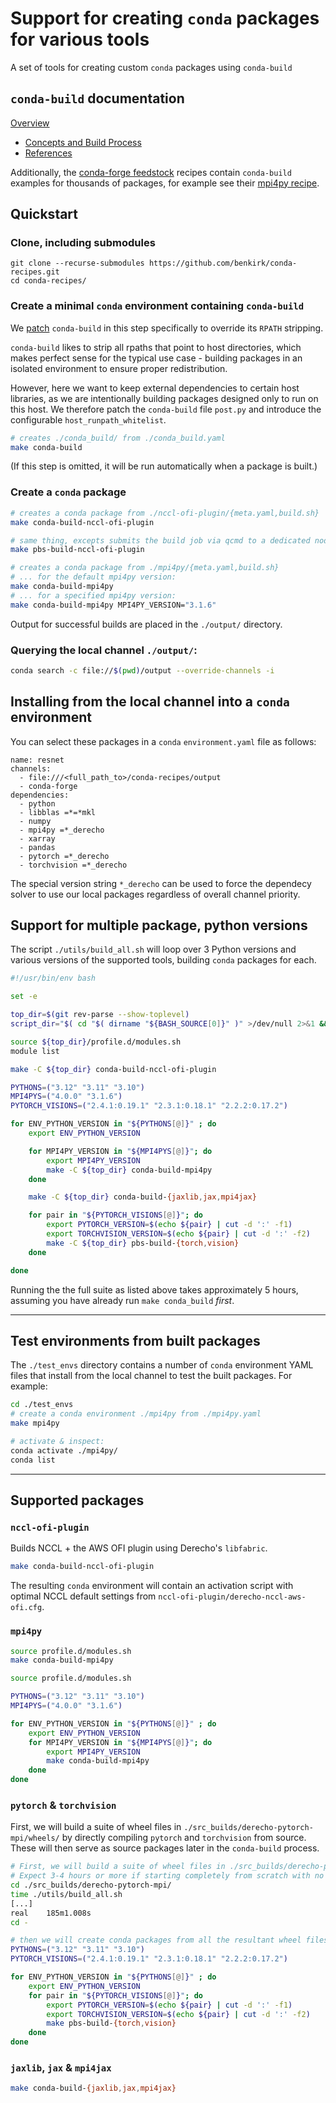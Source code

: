# Support for creating `conda` packages for various tools

A set of tools for creating custom `conda` packages using `conda-build`

## `conda-build` documentation
[Overview](https://docs.conda.io/projects/conda-build/en/stable/)
- [Concepts and Build Process](https://docs.conda.io/projects/conda-build/en/stable/concepts/recipe.html)
- [References](https://docs.conda.io/projects/conda-build/en/stable/resources/index.html)

Additionally, the [conda-forge feedstock](https://github.com/conda-forge) recipes contain `conda-build` examples for thousands of packages, for example see their [mpi4py recipe](https://github.com/conda-forge/mpi4py-feedstock/tree/main/recipe).

## Quickstart
### Clone, including submodules
```pre
git clone --recurse-submodules https://github.com/benkirk/conda-recipes.git
cd conda-recipes/
```
### Create a minimal `conda` environment containing `conda-build`
We [patch](https://github.com/benkirk/conda-recipes/blob/main/README.md) `conda-build` in this step specifically to override its `RPATH` stripping.

`conda-build` likes to strip all rpaths that point to host
directories, which makes perfect sense for the typical use case -
building packages in an isolated environment to ensure proper
redistribution.

However, here we want to keep external dependencies to certain host
libraries, as we are intentionally building packages designed only to
run on this host. We therefore patch the `conda-build` file `post.py`
and introduce the configurable `host_runpath_whitelist`.
```bash
# creates ./conda_build/ from ./conda_build.yaml
make conda-build
```
(If this step is omitted, it will be run automatically when a package is built.)

### Create a `conda` package
```bash
# creates a conda package from ./nccl-ofi-plugin/{meta.yaml,build.sh}
make conda-build-nccl-ofi-plugin

# same thing, excepts submits the build job via qcmd to a dedicated node:
make pbs-build-nccl-ofi-plugin

# creates a conda package from ./mpi4py/{meta.yaml,build.sh}
# ... for the default mpi4py version:
make conda-build-mpi4py
# ... for a specified mpi4py version:
make conda-build-mpi4py MPI4PY_VERSION="3.1.6"
```
Output for successful builds are placed in the `./output/` directory.

### Querying the local channel `./output/`:
```bash
conda search -c file://$(pwd)/output --override-channels -i
```

## Installing from the local channel into a `conda` environment
You can select these packages in a `conda` `environment.yaml` file as follows:
```pre
name: resnet
channels:
  - file:///<full_path_to>/conda-recipes/output
  - conda-forge
dependencies:
  - python
  - libblas =*=*mkl
  - numpy
  - mpi4py =*_derecho
  - xarray
  - pandas
  - pytorch =*_derecho
  - torchvision =*_derecho
```
The special version string `*_derecho` can be used to force the dependecy solver to use our local packages regardless of overall channel priority.

## Support for multiple package, python versions
The script `./utils/build_all.sh` will loop over 3 Python versions and various versions of the supported tools, building `conda` packages for each.
```bash
#!/usr/bin/env bash                                                                                                     

set -e

top_dir=$(git rev-parse --show-toplevel)
script_dir="$( cd "$( dirname "${BASH_SOURCE[0]}" )" >/dev/null 2>&1 && pwd )"

source ${top_dir}/profile.d/modules.sh
module list

make -C ${top_dir} conda-build-nccl-ofi-plugin

PYTHONS=("3.12" "3.11" "3.10")
MPI4PYS=("4.0.0" "3.1.6")
PYTORCH_VISIONS=("2.4.1:0.19.1" "2.3.1:0.18.1" "2.2.2:0.17.2")

for ENV_PYTHON_VERSION in "${PYTHONS[@]}" ; do
    export ENV_PYTHON_VERSION

    for MPI4PY_VERSION in "${MPI4PYS[@]}"; do
        export MPI4PY_VERSION
        make -C ${top_dir} conda-build-mpi4py
    done

    make -C ${top_dir} conda-build-{jaxlib,jax,mpi4jax}

    for pair in "${PYTORCH_VISIONS[@]}"; do
        export PYTORCH_VERSION=$(echo ${pair} | cut -d ':' -f1)
        export TORCHVISION_VERSION=$(echo ${pair} | cut -d ':' -f2)
        make -C ${top_dir} pbs-build-{torch,vision}
    done

done
```
Running the the full suite as listed above takes approximately 5 hours, assuming you have already run `make conda_build` *first*.

---
## Test environments from built packages

The `./test_envs` directory contains a number of `conda` environment YAML files that install from the local channel to test the built packages.  For example:
```bash
cd ./test_envs
# create a conda environment ./mpi4py from ./mpi4py.yaml
make mpi4py

# activate & inspect:
conda activate ./mpi4py/
conda list
```
---

## Supported packages

### `nccl-ofi-plugin`
Builds NCCL + the AWS OFI plugin using Derecho's `libfabric`.
```bash
make conda-build-nccl-ofi-plugin
```
The resulting `conda` environment will contain an activation script with optimal NCCL default settings from `nccl-ofi-plugin/derecho-nccl-aws-ofi.cfg`.

### `mpi4py`
```bash
source profile.d/modules.sh
make conda-build-mpi4py
```

```bash
source profile.d/modules.sh

PYTHONS=("3.12" "3.11" "3.10")
MPI4PYS=("4.0.0" "3.1.6")

for ENV_PYTHON_VERSION in "${PYTHONS[@]}" ; do
    export ENV_PYTHON_VERSION
    for MPI4PY_VERSION in "${MPI4PYS[@]}"; do
        export MPI4PY_VERSION
        make conda-build-mpi4py
    done
done
```

### `pytorch` & `torchvision`
First, we will build a suite of wheel files in `./src_builds/derecho-pytorch-mpi/wheels/` by directly compiling `pytorch` and `torchvision` from source. These will then serve as source packages later in the `conda-build` process.
```bash
# First, we will build a suite of wheel files in ./src_builds/derecho-pytorch-mpi/wheels/
# Expect 3-4 hours or more if starting completely from scratch with no source code checked out.
cd ./src_builds/derecho-pytorch-mpi/
time ./utils/build_all.sh
[...]
real	185m1.008s
cd -

# then we will create conda packages from all the resultant wheel files.
PYTHONS=("3.12" "3.11" "3.10")
PYTORCH_VISIONS=("2.4.1:0.19.1" "2.3.1:0.18.1" "2.2.2:0.17.2")

for ENV_PYTHON_VERSION in "${PYTHONS[@]}" ; do
    export ENV_PYTHON_VERSION
    for pair in "${PYTORCH_VISIONS[@]}"; do
        export PYTORCH_VERSION=$(echo ${pair} | cut -d ':' -f1)
        export TORCHVISION_VERSION=$(echo ${pair} | cut -d ':' -f2)
        make pbs-build-{torch,vision}
    done
done
```

### `jaxlib`, `jax` & `mpi4jax`
```bash
make conda-build-{jaxlib,jax,mpi4jax}
```
